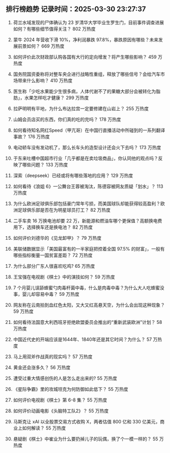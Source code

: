 
## 排行榜趋势 记录时间：2025-03-30 23:27:37
  
  1. 荷兰水域发现的尸体确认为 23 岁清华大学毕业生罗生门，目前事件调查进展如何？有哪些细节值得关注？ 802 万热度
    
  2. 蒙牛 2024 年营收下滑 10%，净利润暴跌 97.8%，暴跌原因有哪些？未来发展前景如何？ 669 万热度
    
  3. 如何评价此次财政部认购各国有大行的定向增发？将产生哪些影响？ 459 万热度
    
  4. 国务院国资委称将对整车央企进行战略性重组，释放了哪些信号？会给汽车市场带来什么影响？ 410 万热度
    
  5. 医生称「少吃水果能少生很多病，人体代谢不了的果糖大部分会被转化为脂肪」，水果怎样吃才健康？ 299 万热度
    
  6. 拉萨明明有平地，为什么布达拉宫一定要修建在山岩上？ 255 万热度
    
  7. 山姆会员店买的东西，你们真的吃的完吗？ 178 万热度
    
  8. 如何看待知名网红Speed（甲亢哥）在中国行直播活动中所碰到的一系列翻译事故？ 176 万热度
    
  9. 电动轿车没有发动机了，那么长车头的造型设计还会火下去吗？ 173 万热度
    
  10. 于东来吐槽中国超市行业「几乎都是在卖垃圾商品」，你认同他的观点吗？反映了哪些问题？ 133 万热度
    
  11. 深索（deepseek）已经或将有哪些落地的应用？ 129 万热度
    
  12. 如何看待《浪姐 6》一公舞台王蓉被淘汰，陈德容被网友质疑「划水」？ 113 万热度
    
  13. 为什么欧洲足球俱乐部包括豪门常年亏损，而美国球队却能获得较高盈利？欧洲足球俱乐部是否在为明星球员打工？ 82 万热度
    
  14. 二手车卖 16 万换电池却要 22 万，新能源和燃油车哪个更保值？高额换电费用下，选择换车还是换电池？ 82 万热度
    
  15. 如何评价刘德华的《见龙卸甲》？ 79 万热度
    
  16. 美联储数据显示「美国最富有的一半家庭把控着全国 97.5% 的财富」，一般有哪些指标衡量一国贫富差距？ 72 万热度
    
  17. 为什么部分广东人很喜欢吃鸡? 65 万热度
    
  18. 王宝强在电视剧《棋士》中的演技如何？ 59 万热度
    
  19. 7 个月婴儿误舔蜂蜜勺肉毒杆菌中毒，什么是肉毒中毒？为什么大人吃蜂蜜没事，婴儿却容易中毒？ 59 万热度
    
  20. 网友称在云南拍到血红色太阳，又大又红高悬天空，为什么会出现这种现象？ 59 万热度
    
  21. 如何看待法国意大利西班牙拒绝欧盟委员会推出的“重新武装欧洲”计划？ 58 万热度
    
  22. 中国近代史的开端应该是1644年、1840年还是其它时间？为什么？ 57 万热度
    
  23. 马上用双斧作战真的现实吗？ 57 万热度
    
  24. 黄金还会涨多久？ 56 万热度
    
  25. 遭受过重大情感创伤的人是怎么走出来的? 55 万热度
    
  26. 《星际争霸》里的攻城坦克为何防御如此低下？ 55 万热度
    
  27. 如何评价电视剧《棋士》第 6-8 集？ 55 万热度
    
  28. 如何评价动画电影《头脑特工队2》？ 55 万热度
    
  29. 马斯克让 xAI 以全股票交易方式收购 X，两者估值 800 亿和 330 亿美元，商业上如何解读？ 55 万热度
    
  30. 悬疑剧《棋士》中崔业为什么要扔掉儿子的玩偶，换了个一模一样的？ 55 万热度
    